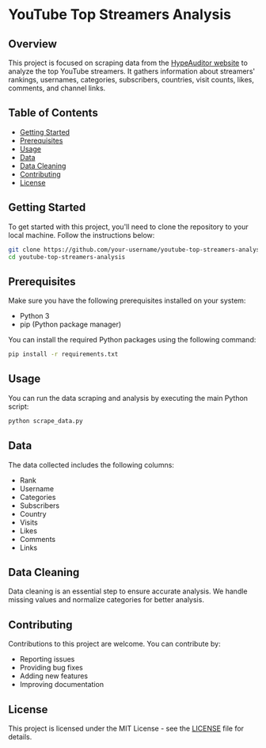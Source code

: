 # YouTube Top Streamers Analysis

## Overview

This project is focused on scraping data from the [HypeAuditor website](https://hypeauditor.com/es/top-youtube/) to analyze the top YouTube streamers. It gathers information about streamers' rankings, usernames, categories, subscribers, countries, visit counts, likes, comments, and channel links.

## Table of Contents

- [Getting Started](#getting-started)
- [Prerequisites](#prerequisites)
- [Usage](#usage)
- [Data](#data)
- [Data Cleaning](#data-cleaning)
- [Contributing](#contributing)
- [License](#license)

## Getting Started

To get started with this project, you'll need to clone the repository to your local machine. Follow the instructions below:

```bash
git clone https://github.com/your-username/youtube-top-streamers-analysis.git
cd youtube-top-streamers-analysis
```


## Prerequisites

Make sure you have the following prerequisites installed on your system:

- Python 3
- pip (Python package manager)

You can install the required Python packages using the following command:

```bash
pip install -r requirements.txt
```
## Usage

You can run the data scraping and analysis by executing the main Python script:

```bash
python scrape_data.py
```

## Data

The data collected includes the following columns:

- Rank
- Username
- Categories
- Subscribers
- Country
- Visits
- Likes
- Comments
- Links

## Data Cleaning


Data cleaning is an essential step to ensure accurate analysis. We handle missing values and normalize categories for better analysis.

## Contributing


Contributions to this project are welcome. You can contribute by:

- Reporting issues
- Providing bug fixes
- Adding new features
- Improving documentation

## License


This project is licensed under the MIT License - see the [LICENSE](LICENSE) file for details.


